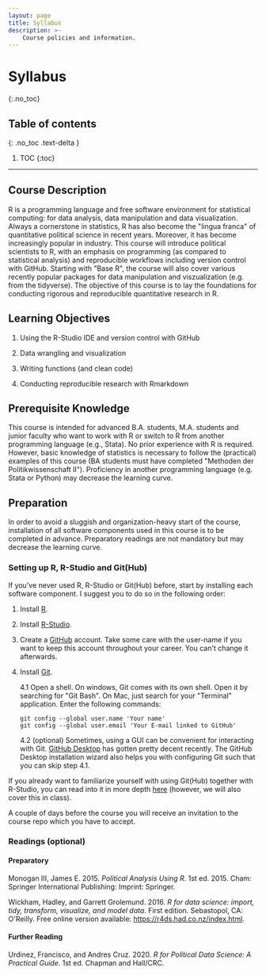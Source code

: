 ```yaml
---
layout: page
title: Syllabus
description: >-
    Course policies and information.
---
```


# Syllabus
{:.no_toc}

## Table of contents
{: .no_toc .text-delta }

1. TOC
{:toc}

---

## Course Description

R is a programming language and free software environment for statistical computing: for data analysis, data manipulation and data visualization. Always a cornerstone in statistics, R has also become the "lingua franca" of quantitative political science in recent years. Moreover, it has become increasingly popular in industry. This course will introduce political scientists to R, with an emphasis on programming (as compared to statistical analysis) and reproducible workflows including version control with GitHub. Starting with "Base R", the course will also cover various recently popular packages for data manipulation and viszualization (e.g. from the tidyverse). The objective of this course is to lay the foundations for conducting rigorous and reproducible quantitative research in R.

## Learning Objectives

1.  Using the R-Studio IDE and version control with GitHub

2.  Data wrangling and visualization

3.  Writing functions (and clean code)

4.  Conducting reproducible research with Rmarkdown

## Prerequisite Knowledge

This course is intended for advanced B.A. students, M.A. students and junior faculty who want to work with R or switch to R from another programming language (e.g., Stata). No prior experience with R is required. However, basic knowledge of statistics is necessary to follow the (practical) examples of this course (BA students must have completed "Methoden der Politikwissenschaft II"). Proficiency in another programming language (e.g. Stata or Python) may decrease the learning curve.

## Preparation

In order to avoid a sluggish and organization-heavy start of the course, installation of all software components used in this course is to be completed in advance. Preparatory readings are not mandatory but may decrease the learning curve.

### Setting up R, R-Studio and Git(Hub)

If you've never used R, R-Studio or Git(Hub) before, start by installing each software component. I suggest you to do so in the following order:

1.  Install [R](https://www.r-project.org/).

2.  Install [R-Studio](https://www.rstudio.com/products/rstudio/download/#download).

3.  Create a [GitHub](https://github.com/) account. Take some care with the user-name if you want to keep this account throughout your career. You can't change it afterwards.

4.  Install [Git](https://git-scm.com/downloads).

    4.1 Open a shell. On windows, Git comes with its own shell. Open it by searching for "Git Bash". On Mac, just search for your "Terminal" application. Enter the following commands:

    ```
    git config --global user.name 'Your name'
    git config --global user.email 'Your E-mail linked to GitHub'

    ```

    4.2 (optional) Sometimes, using a GUI can be convenient for interacting with Git. [GitHub Desktop](https://desktop.github.com/) has gotten pretty decent recently. The GitHub Desktop installation wizard also helps you with configuring Git such that you can skip step 4.1.

If you already want to familiarize yourself with using Git(Hub) together with R-Studio, you can read into it in more depth [here](https://happygitwithr.com/) (however, we will also cover this in class).

A couple of days before the course you will receive an invitation to the course repo which you have to accept.

### Readings (optional)

#### Preparatory

Monogan III, James E. 2015. *Political Analysis Using R*. 1st ed. 2015. Cham: Springer International Publishing: Imprint: Springer.

Wickham, Hadley, and Garrett Grolemund. 2016. *R for data science: import, tidy, transform, visualize, and model data*. First edition. Sebastopol, CA: O'Reilly. Free online version available: <https://r4ds.had.co.nz/index.html>.

#### Further Reading

Urdinez, Francisco, and Andres Cruz. 2020. *R for Political Data Science: A Practical Guide*. 1st ed. Chapman and Hall/CRC.
